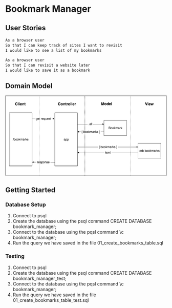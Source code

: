 # Bookmark Manager

## User Stories

```
As a browser user
So that I can keep track of sites I want to revisit
I would like to see a list of my bookmarks
```

```
As a browser user
So that I can revisit a website later
I would like to save it as a bookmark
```

## Domain Model

![domain model](./bookmark_manager_1.png)

## Getting Started

### Database Setup

1. Connect to psql
2. Create the database using the psql command CREATE DATABASE bookmark_manager;
3. Connect to the database using the pqsl command \c bookmark_manager;
4. Run the query we have saved in the file 01_create_bookmarks_table.sql

### Testing

1. Connect to psql
2. Create the database using the psql command CREATE DATABASE bookmark_manager_test;
3. Connect to the database using the pqsl command \c bookmark_manager;
4. Run the query we have saved in the file 01_create_bookmarks_table_test.sql

